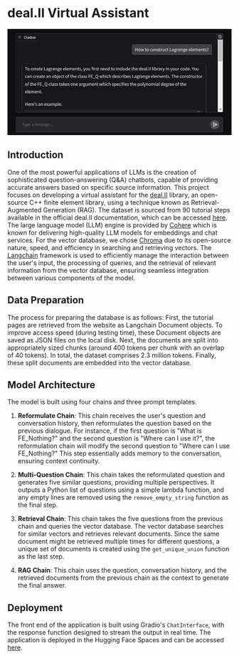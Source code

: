 # deal.II Virtual Assistant

![](./Images/chat.jpg)

## Introduction

One of the most powerful applications of LLMs is the creation of sophisticated question-answering (Q&A) chatbots, capable of providing accurate answers based on specific source information. This project focuses on developing a virtual assistant for the [deal.II](https://www.dealii.org/) library, an open-source C++ finite element library, using a technique known as Retrieval-Augmented Generation (RAG). The dataset is sourced from 90 tutorial steps available in the official deal.II documentation, which can be accessed [here](https://dealii.org/current/doxygen/deal.II/Tutorial.html). The large language model (LLM) engine is provided by [Cohere](https://cohere.com/) which is known for delivering high-quality LLM models for embeddings and chat services. For the vector database, we chose [Chroma](https://www.trychroma.com/) due to its open-source nature, speed, and efficiency in searching and retrieving vectors. The [Langchain](https://www.langchain.com/) framework is used to efficiently manage the interaction between the user's input, the processing of queries, and the retrieval of relevant information from the vector database, ensuring seamless integration between various components of the model.

## Data Preparation

The process for preparing the database is as follows: First, the tutorial pages are retrieved from the website as Langchain Document objects. To improve access speed (during testing time), these Document objects are saved as JSON files on the local disk. Next, the documents are split into appropriately sized chunks (around 400 tokens per chunk with an overlap of 40 tokens). In total, the dataset comprises 2.3 million tokens. Finally, these split documents are embedded into the vector database.

## Model Architecture

The model is built using four chains and three prompt templates.

1. **Reformulate Chain**: This chain receives the user's question and conversation history, then reformulates the question based on the previous dialogue. For instance, if the first question is "What is FE_Nothing?" and the second question is "Where can I use it?", the reformulation chain will modify the second question to "Where can I use FE_Nothing?" This step essentially adds memory to the conversation, ensuring context continuity.

2. **Multi-Question Chain**: This chain takes the reformulated question and generates five similar questions, providing multiple perspectives. It outputs a Python list of questions using a simple lambda function, and any empty lines are removed using the `remove_empty_string` function as the final step.

3. **Retrieval Chain**: This chain takes the five questions from the previous chain and queries the vector database. The vector database searches for similar vectors and retrieves relevant documents. Since the same document might be retrieved multiple times for different questions, a unique set of documents is created using the `get_unique_union` function as the last step.

4. **RAG Chain**: This chain uses the question, conversation history, and the retrieved documents from the previous chain as the context to generate the final answer.

## Deployment

The front end of the application is built using Gradio's `ChatInterface`, with the response function designed to stream the output in real time.
The application is deployed in the Hugging Face Spaces and can be accessed [here](https://huggingface.co/spaces/mma666/dealii_assistant).
